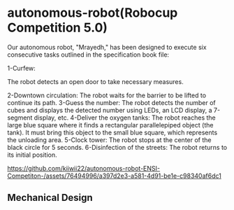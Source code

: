 # autonomous-robot(Robocup Competition 5.0)
Our autonomous robot, "Mrayedh," has been designed to execute six consecutive tasks outlined in the specification book file:

1-Curfew:

The robot detects an open door to take necessary measures.

2-Downtown circulation:
The robot waits for the barrier to be lifted to continue its path.
3-Guess the number:
The robot detects the number of cubes and displays the detected number using LEDs, an LCD display, a 7-segment display, etc.
4-Deliver the oxygen tanks:
The robot reaches the large blue square where it finds a rectangular parallelepiped object (the tank). It must bring this object to the small blue square, which represents the unloading area.
5-Clock tower:
The robot stops at the center of the black circle for 5 seconds.
6-Disinfection of the streets:
The robot returns to its initial position.


https://github.com/kiiwii22/autonomous-robot-ENSI-Competiton-/assets/76494996/a397d2e3-a581-4d91-be1e-c98340af6dc1

## Mechanical Design
